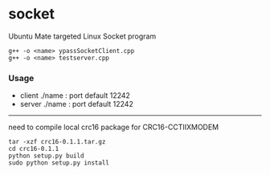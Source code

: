 # socket

Ubuntu Mate targeted Linux Socket program

```
g++ -o <name> ypassSocketClient.cpp
g++ -o <name> testserver.cpp
```

### Usage

- client
./name <ip> <port> : port default 12242
- server
./name <port> : port default 12242

---
need to compile local crc16 package for CRC16-CCTIIXMODEM

```
tar -xzf crc16-0.1.1.tar.gz
cd crc16-0.1.1
python setup.py build
sudo python setup.py install
```